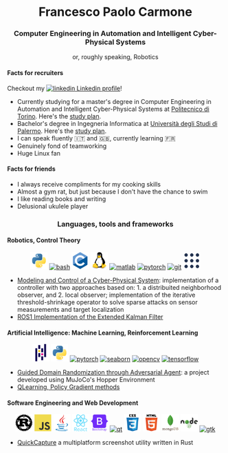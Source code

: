 <h1 align="center">Francesco Paolo Carmone</h1>
<h3 align="center">Computer Engineering in Automation and Intelligent Cyber-Physical Systems</h3>
<!-- <h4 align="center">( or, roughly speaking, Robotics)</h4> -->
<p align="center">or, roughly speaking, Robotics</p>


<!-- <img align="right"  alt="Coding" width=200 src="https://camo.githubusercontent.com/7de37139d0b4c1ce40865e799b446c0e963a3dd8fb68d239707237c40604fa3d/68747470733a2f2f63646e2e6472696262626c652e636f6d2f75736572732f3733303730332f73637265656e73686f74732f363538313234332f6176656e746f2e676966"> -->

<h4 align="left">Facts for recruiters</h4>

<p align="left">
Checkout my 
<a href="https://www.linkedin.com/in/carmone/" target="_blank" rel="noreferrer"> <img src="https://camo.githubusercontent.com/6eeeae9698286e45eda5d2973026a896fd42fa7f4271bf31aa74e9557e82181a/68747470733a2f2f6564656e742e6769746875622e696f2f537570657254696e7949636f6e732f696d616765732f7376672f6c696e6b6564696e2e737667" alt="linkedin" width="13" height="13"/> Linkedin profile</a>!   
<p>

* Currently studying for a master's degree in Computer Engineering in Automation and Intelligent Cyber-Physical Systems at [Politecnico di Torino](https://www.polito.it/). Here's the [study plan](https://didattica.polito.it/pls/portal30/sviluppo.offerta_formativa_2019.vis?p_a_acc=2023&p_sdu=37&p_cds=18).
* Bachelor's degree in Ingegneria Informatica at [Università degli Studi di Palermo](https://www.unipa.it/). Here's the [study plan](https://www.google.com/url?sa=t&rct=j&q=&esrc=s&source=web&cd=&ved=2ahUKEwjskIf1-eSBAxUThf0HHY2lA8EQFnoECBcQAQ&url=https%3A%2F%2Foffertaformativa.unipa.it%2Foffweb%2Freports%3Freport%3Dmanifesto.pdf%26oidCurriculum%3D18008%26lingua%3DITA&usg=AOvVaw1oKaRAOAVP_F0SH26nH07k&opi=89978449).
* I can speak fluently 🇮🇹 and 🇬🇧, currently learning 🇫🇷
* Genuinely fond of teamworking
* Huge Linux fan
</p>
<p>

<h4 align="left">Facts for friends</h4>

* I always receive compliments for my cooking skills
* Almost a gym rat, but just because I don't have the chance to swim
* I like reading books and writing
* Delusional ukulele player

</p>

<!-- ---

<p align="center">
    <img align="center" src="https://github-readme-stats.vercel.app/api/top-langs?username=enfff&show_icons=true&locale=en&layout=compact">
</>

--- -->

<h3 align="center">Languages, tools and frameworks</h3>
<!-- which I've used in previous projects   -->

<h4 align="left">Robotics, Control Theory</h4>

<p align="center">
<a href="https://www.python.org" target="_blank" rel="noreferrer"> <img src="https://raw.githubusercontent.com/devicons/devicon/master/icons/python/python-original.svg" alt="python" width="40" height="40"/></a>   
<a href="https://www.gnu.org/software/bash/" target="_blank" rel="noreferrer"> <img src="https://www.vectorlogo.zone/logos/gnu_bash/gnu_bash-icon.svg" alt="bash" width="40" height="40"/></a> 
<a href="https://www.cprogramming.com/" target="_blank" rel="noreferrer"> <img src="https://raw.githubusercontent.com/devicons/devicon/master/icons/c/c-original.svg" alt="c" width="40" height="40"/></a>
<a href="https://www.linux.org/" target="_blank" rel="noreferrer"> <img src="https://raw.githubusercontent.com/devicons/devicon/master/icons/linux/linux-original.svg" alt="linux" width="40" height="40"/></a> 
<a href="https://www.mathworks.com/" target="_blank" rel="noreferrer"> <img src="https://upload.wikimedia.org/wikipedia/commons/2/21/Matlab_Logo.png" alt="matlab" width="40" height="40"/></a>
<a href="https://pytorch.org/" target="_blank" rel="noreferrer"> <img src="https://www.vectorlogo.zone/logos/pytorch/pytorch-icon.svg" alt="pytorch" width="40" height="40"/></a>
<a href="https://git-scm.com/" target="_blank" rel="noreferrer"> <img src="https://www.vectorlogo.zone/logos/git-scm/git-scm-icon.svg" alt="git" width="40" height="40"/></a>
<a href="https://www.ros.org" target="_blank" rel="noreferrer"> <img src="https://raw.githubusercontent.com/devicons/devicon/master/icons/ros/ros-original.svg" alt="pytorch" width="40" height="40"/></a>
</p>

- [Modeling and Control of a Cyber-Physical System](https://github.com/enfff/cps-project): implementation of a controller with two approaches based on: 1. a distribuited neighborhood observer, and 2. local observer; implementation of the iterative threshold-shrinkage operator to solve sparse attacks on sensor measurements and target localization
- [ROS1 Implementation of the Extended Kalman Filter](https://github.com/enfff/robot-learning-labs/tree/main/exercise1-ekf-enfff)

<h4 align="left">Artificial Intelligence: Machine Learning, Reinforcement Learning</h4>

<p align="center">
<a href="https://pandas.pydata.org/" target="_blank" rel="noreferrer"> <img src="https://raw.githubusercontent.com/devicons/devicon/2ae2a900d2f041da66e950e4d48052658d850630/icons/pandas/pandas-original.svg" alt="pandas" width="40" height="40"/></a>
<a href="https://www.python.org" target="_blank" rel="noreferrer"> <img src="https://raw.githubusercontent.com/devicons/devicon/master/icons/python/python-original.svg" alt="python" width="40" height="40"/></a>
<a href="https://pytorch.org/" target="_blank" rel="noreferrer"> <img src="https://www.vectorlogo.zone/logos/pytorch/pytorch-icon.svg" alt="pytorch" width="40" height="40"/></a>
<a href="https://seaborn.pydata.org/" target="_blank" rel="noreferrer"> <img src="https://seaborn.pydata.org/_images/logo-mark-lightbg.svg" alt="seaborn" width="40" height="40"/></a>
<a href="https://opencv.org/" target="_blank" rel="noreferrer"> <img src="https://www.vectorlogo.zone/logos/opencv/opencv-icon.svg" alt="opencv" width="40" height="40"/></a>
<a href="https://www.tensorflow.org" target="_blank" rel="noreferrer"> <img src="https://www.vectorlogo.zone/logos/tensorflow/tensorflow-icon.svg" alt="tensorflow" width="40" height="40"/></a>
</p>

- [Guided Domain Randomization through Adversarial Agent](https://github.com/enfff/rl-hopper): a project developed using MuJoCo's Hopper Environment
- [QLearning, Policy Gradient methods](https://github.com/enfff/robot-learning-labs)


<h4 align="left">Software Engineering and Web Development</h4>

<p align="center">
<a href="https://www.rust-lang.org" target="_blank" rel="noreferrer"> <img src="https://raw.githubusercontent.com/devicons/devicon/master/icons/rust/rust-original.svg" alt="rust" width="40" height="40"/></a>
<a href="https://developer.mozilla.org/en-US/docs/Web/JavaScript" target="_blank" rel="noreferrer"> <img src="https://raw.githubusercontent.com/devicons/devicon/master/icons/javascript/javascript-original.svg" alt="javascript" width="40" height="40"/></a>
<a href="https://www.java.com" target="_blank" rel="noreferrer"> <img src="https://raw.githubusercontent.com/devicons/devicon/master/icons/java/java-original.svg" alt="java" width="40" height="40"/></a>
<!-- <a href="https://www.linux.org/" target="_blank" rel="noreferrer"> <img src="https://raw.githubusercontent.com/devicons/devicon/master/icons/linux/linux-original.svg" alt="linux" width="40" height="40"/></a> -->
<a href="https://reactjs.org/" target="_blank" rel="noreferrer"> <img src="https://raw.githubusercontent.com/devicons/devicon/master/icons/react/react-original-wordmark.svg" alt="react" width="40" height="40"/></a>
<a href="https://getbootstrap.com" target="_blank" rel="noreferrer"> <img src="https://raw.githubusercontent.com/devicons/devicon/master/icons/bootstrap/bootstrap-plain-wordmark.svg" alt="bootstrap" width="40" height="40"/></a>
<a href="https://www.qt.io/" target="_blank" rel="noreferrer"> <img src="https://upload.wikimedia.org/wikipedia/commons/0/0b/Qt_logo_2016.svg" alt="qt" width="40" height="40"/></a>
<a href="https://www.w3schools.com/css/" target="_blank" rel="noreferrer"> <img src="https://raw.githubusercontent.com/devicons/devicon/master/icons/css3/css3-original-wordmark.svg" alt="css3" width="40" height="40"/></a>
<a href="https://www.w3.org/html/" target="_blank" rel="noreferrer"> <img src="https://raw.githubusercontent.com/devicons/devicon/master/icons/html5/html5-original-wordmark.svg" alt="html5" width="40" height="40"/></a>
<a href="https://www.mongodb.com/" target="_blank" rel="noreferrer"> <img src="https://raw.githubusercontent.com/devicons/devicon/master/icons/mongodb/mongodb-original-wordmark.svg" alt="mongodb" width="40" height="40"/></a>
<a href="https://nodejs.org" target="_blank" rel="noreferrer"> <img src="https://raw.githubusercontent.com/devicons/devicon/master/icons/nodejs/nodejs-original-wordmark.svg" alt="nodejs" width="40" height="40"/></a>
<a href="https://www.gtk.org/" target="_blank" rel="noreferrer"> <img src="https://upload.wikimedia.org/wikipedia/commons/7/71/GTK_logo.svg" alt="gtk" width="40" height="40"/></a>
</p>

- [QuickCapture](https://github.com/enfff/quickcapture-egui) a multiplatform screenshot utility written in Rust